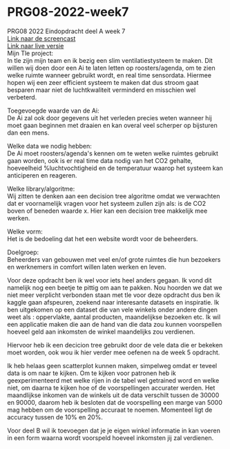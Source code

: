 # PRG08-2022-week7<br>
PRG08 2022 Eindopdracht deel A week 7<br>
[Link naar de screencast](https://youtu.be/-F2bzWoTy_w)<br>
[Link naar live versie](https://stud.hosted.hr.nl/1003220/CountryGuesser/)<br>
Mijn Tle project: <br>
In tle zijn mijn team en ik bezig een slim ventilatiestysteem te maken. Dit willen wij doen door een Ai te laten letten op roosters/agenda, om te zien welke ruimte wanneer gebruikt wordt, en real time sensordata. Hiermee hopen wij een zeer efficient systeem te maken dat dus stroom gaat besparen maar niet de luchtkwaliteit verminderd en misschien wel verbeterd.

Toegevoegde waarde van de Ai:<br>
De Ai zal ook door gegevens uit het verleden precies weten wanneer hij moet gaan beginnen met draaien en kan overal veel scherper op bijsturen dan een mens. 

Welke data we nodig hebben:<br>
De Ai moet roosters/agenda's kennen om te weten welke ruimtes gebruikt gaan worden, ook is er real time data nodig van het CO2 gehalte, hoeveelheid %luchtvochtigheid en de temperatuur waarop het systeem kan anticiperen en reageren.

Welke library/algoritme:<br>
Wij zitten te denken aan een decision tree algoritme omdat we verwachten dat er voornamelijk vragen voor het systeem zullen zijn als: is de CO2 boven of beneden waarde x. Hier kan een decision tree makkelijk mee werken.

Welke vorm:<br>
Het is de bedoeling dat het een website wordt voor de beheerders.

Doelgroep:<br>
Beheerders van gebouwen met veel en/of grote ruimtes die hun bezoekers en werknemers in comfort willen laten werken en leven.


Voor deze opdracht ben ik wel voor iets heel anders gegaan. Ik vond dit namelijk nog een beetje te pittig om aan te pakken. Nou hoorden we dat we niet meer verplicht verbonden staan met tle voor deze opdracht dus ben ik kaggle gaan afspeuren, zoekend naar interesante datasets en inspiratie. Ik ben uitgekomen op een dataset die van vele winkels onder andere dingen weet als : oppervlakte, aantal producten, maandelijkse bezoeken etc. Ik wil een applicatie maken die aan de hand van die data zou kunnen voorspellen hoeveel geld aan inkomsten de winkel maandelijks zou verdienen. 

Hiervoor heb ik een decicion tree gebruikt door de vele data die er bekeken moet worden, ook wou ik hier verder mee oefenen na de week 5 opdracht.  

Ik heb helaas geen scatterplot kunnen maken, simpelweg omdat er teveel data is om naar te kijken. Om te kijken voor patronen heb ik geexperimenteerd met welke rijen in de tabel wel getrained word en welke niet, om daarna te kijken hoe of de voorspellingen accurater werden. Het maandlijkse inkomen van de winkels uit de data verschilt tussen de 30000 en 90000, daarom heb ik besloten dat de voorspelling een marge van 5000 mag hebben om de voorspelling accuraat te noemen. Momenteel ligt de accuracy tussen de 10% en 20%.

Voor deel B wil ik toevoegen dat je je eigen winkel informatie in kan voeren in een form waarna wordt voorspeld hoeveel inkomsten jij zal verdienen. 



